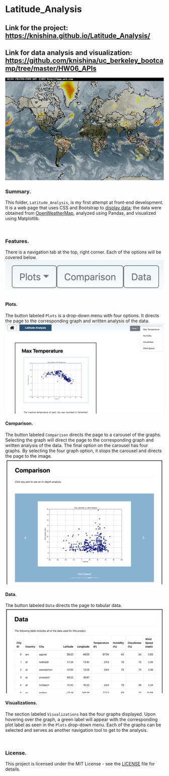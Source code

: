 # Latitude_Analysis

## Link for the project: https://knishina.github.io/Latitude_Analysis/
## Link for data analysis and visualization: https://github.com/knishina/uc_berkeley_bootcamp/tree/master/HW06_APIs
![Weather Patterns](https://github.com/knishina/Latitude_Analysis/blob/master/Resources/world_map.gif)

### Summary.
This folder, ```Latitude_Analysis```, is my first attempt at front-end development.  It is a web page that uses CSS and Bootstrap to [display data](https://github.com/knishina/uc_berkeley_bootcamp/tree/master/HW06_APIs); the data were obtained from [OpenWeatherMap](https://openweathermap.org/api), analyzed using Pandas, and visualized using Matplotlib.

<br />

### Features.
There is a navigation tab at the top, right corner.  Each of the options will be covered below. 
![Navigation](https://github.com/knishina/Latitude_Analysis/blob/master/Images/01.png) 

#### Plots.
The button labeled `Plots` is a drop-down menu with four options.  It directs the page to the corresponding graph and written analysis of the data. 
![Analysis](https://github.com/knishina/Latitude_Analysis/blob/master/Images/02.png)

#### Comparison.
The button labeled `Comparison` directs the page to a carousel of the graphs.  Selecting the graph will direct the page to the corresponding graph and written analysis of the data.  The final option on the carousel has four graphs.  By selecting the four graph option, it stops the carousel and directs the page to the image. 
![Carousel](https://github.com/knishina/Latitude_Analysis/blob/master/Images/03.png)

#### Data.
The button labeled `Data` directs the page to tabular data. 
![Data](https://github.com/knishina/Latitude_Analysis/blob/master/Images/04.png)

#### Visualizations.
The section labeled `Visualizations` has the four graphs displayed.  Upon hovering over the graph, a green label will appear with the corresponding plot label as seen in the `Plots` drop-down menu.  Each of the graphs can be selected and serves as another navigation tool to get to the analysis.

<br />

### License.
This project is licensed under the MIT License - see the [LICENSE](https://github.com/knishina/Latitude_Analysis/blob/master/LICENSE) file for details.
